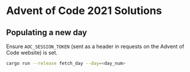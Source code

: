# Advent of Code 2021 Solutions

## Populating a new day

Ensure `AOC_SESSION_TOKEN` (sent as a header in requests on the Advent of Code website) is set.

```bash
cargo run --release fetch_day --day=<day_num>
```